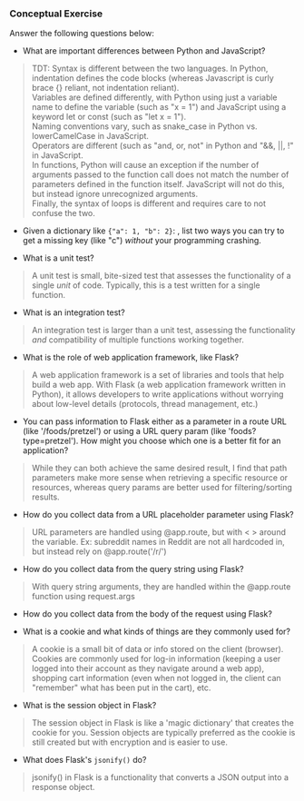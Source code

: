 ### Conceptual Exercise

Answer the following questions below:

- What are important differences between Python and JavaScript?

> TDT: Syntax is different between the two languages.  In Python, indentation defines the code blocks (whereas Javascript is curly brace {} reliant, not indentation reliant).  
> Variables are defined differently, with Python using just a variable name to define the variable (such as "x = 1") and JavaScript using a keyword let or const (such as "let x = 1").   
>  Naming conventions vary, such as snake_case in Python vs. lowerCamelCase in JavaScript.  
> Operators are different (such as "and, or, not" in Python and "&&, ||, !" in JavaScript.  
> In functions, Python will cause an exception if the number of arguments passed to the function call does not match the number of parameters defined in the function itself.  JavaScript will not do this, but instead ignore unrecognized arguments.  
> Finally, the syntax of loops is different and requires care to not confuse the two.

- Given a dictionary like ``{"a": 1, "b": 2}``: , list two ways you
  can try to get a missing key (like "c") *without* your programming
  crashing.

- What is a unit test?

> A unit test is small, bite-sized test that assesses the functionality of a single _unit_ of code.  Typically, this is a test written for a single function.

- What is an integration test?

> An integration test is larger than a unit test, assessing the functionality _and_ compatibility of multiple functions working together.

- What is the role of web application framework, like Flask?

> A web application framework is a set of libraries and tools that help build a web app. With Flask (a web application framework written in Python), it allows developers to write applications without worrying about low-level details (protocols, thread management, etc.)

- You can pass information to Flask either as a parameter in a route URL
  (like '/foods/pretzel') or using a URL query param (like
  'foods?type=pretzel'). How might you choose which one is a better fit
  for an application?
  
> While they can both achieve the same desired result, I find that path parameters make more sense when retrieving a specific resource or resources, whereas query params are better used for filtering/sorting results.  

- How do you collect data from a URL placeholder parameter using Flask?

> URL parameters are handled using @app.route, but with < > around the variable.  Ex: subreddit names in Reddit are not all hardcoded in, but instead rely on @app.route('/r/<subreddit>')

- How do you collect data from the query string using Flask?

> With query string arguments, they are handled within the @app.route function using request.args

- How do you collect data from the body of the request using Flask?

- What is a cookie and what kinds of things are they commonly used for?

> A cookie is a small bit of data or info stored on the client (browser).  Cookies are commonly used for log-in information (keeping a user logged into their account as they navigate around a web app), shopping cart information (even when not logged in, the client can "remember" what has been put in the cart), etc.

- What is the session object in Flask?

> The session object in Flask is like a 'magic dictionary' that creates the cookie for you. Session objects are typically preferred as the cookie is still created but with encryption and is easier to use.

- What does Flask's `jsonify()` do?

>jsonify() in Flask is a functionality that converts a JSON output into a response object.
